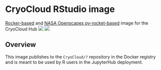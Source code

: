 # CryoCloud RStudio image

[Rocker-based](https://hub.docker.com/r/rocker/geospatial) and [NASA Openscapes py-rocket-based](https://github.com/NASA-Openscapes/py-rocket) image for the CryoCloud Hub
![](https://img.shields.io/docker/image-size/openscapes/corn?sort=date)
<a href="https://hub.docker.com/repository/docker/openscapes/rocker/tags?page=1&ordering=last_updated"><img src="https://img.shields.io/docker/v/openscapes/rocker"></a>

## Overview

This image publishes to the `CryoCloud/?` repository in the Docker registry and is meant to be used by R users in the JupyterHub deployment.
